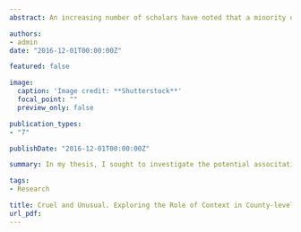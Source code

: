 ```yaml
---
abstract: An increasing number of scholars have noted that a minority of counties in the U.S. are responsible for the majority of death penalty usage since 1976. This highly concentrated application of capital punishment raises concerns about the unequal and arbitrary application of the law. The existing literature does little to systematically explore the potential influence of context on death penalty usage. Hence, this study aims to fill in gaps in the research by investigating the potential impact of contextual factors on death penalty usage from 2012 to 2014 in counties across all death penalty states as well as within nine selected states. Bivariate correlation and two forms of multivariate regression analysis were used to examine the potential impact of factors such as a county’s racial composition, level of political conservatism, education, religiosity as well as economic disadvantage. The results of this study contribute to the growing knowledge as to what and how contextual factors drive the disparate application of the death penalty in a minority of counties.

authors:
- admin
date: "2016-12-01T00:00:00Z"

featured: false

image:
  caption: 'Image credit: **Shutterstock**'
  focal_point: ""
  preview_only: false

publication_types:
- "7"

publishDate: "2016-12-01T00:00:00Z"

summary: In my thesis, I sought to investigate the potential associtation of contextual factors such as racial composition, level of political conservatism, religiosity etc. on county-level death penalty usage from 2012 to 2014. 

tags:
- Research

title: Cruel and Unusual. Exploring the Role of Context in County-level Disparities in Death Penalty Usage
url_pdf: 
---
```


